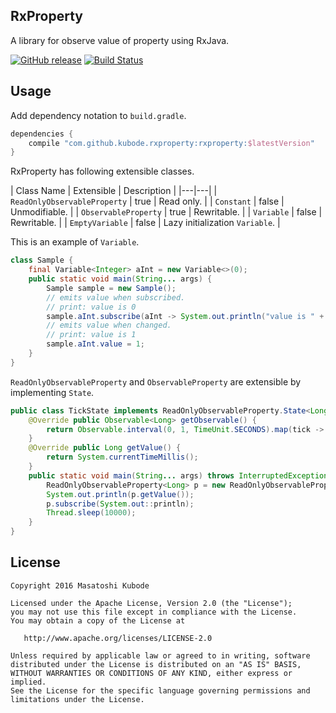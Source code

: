 RxProperty
---

A library for observe value of property using RxJava.

[![GitHub release](https://img.shields.io/github/release/kubode/RxProperty.svg?maxAge=2592000)]()
[![Build Status](https://travis-ci.org/kubode/RxProperty.svg?branch=master)](https://travis-ci.org/kubode/RxProperty)


Usage
---

Add dependency notation to `build.gradle`.

```gradle
dependencies {
    compile "com.github.kubode.rxproperty:rxproperty:$latestVersion"
}
```

RxProperty has following extensible classes.

| Class Name | Extensible | Description |
|---|---|
| `ReadOnlyObservableProperty` | true | Read only. |
| `Constant` | false | Unmodifiable. |
| `ObservableProperty` | true | Rewritable. |
| `Variable` | false | Rewritable. |
| `EmptyVariable` | false | Lazy initialization `Variable`. |

This is an example of `Variable`.

```java
class Sample {
    final Variable<Integer> aInt = new Variable<>(0);
    public static void main(String... args) {
        Sample sample = new Sample();
        // emits value when subscribed.
        // print: value is 0
        sample.aInt.subscribe(aInt -> System.out.println("value is " + aInt));
        // emits value when changed.
        // print: value is 1
        sample.aInt.value = 1;
    }
}
```

`ReadOnlyObservableProperty` and `ObservableProperty` are extensible by implementing `State`.

```java
public class TickState implements ReadOnlyObservableProperty.State<Long> {
    @Override public Observable<Long> getObservable() {
        return Observable.interval(0, 1, TimeUnit.SECONDS).map(tick -> getValue());
    }
    @Override public Long getValue() {
        return System.currentTimeMillis();
    }
    public static void main(String... args) throws InterruptedException {
        ReadOnlyObservableProperty<Long> p = new ReadOnlyObservableProperty<>(new TickState());
        System.out.println(p.getValue());
        p.subscribe(System.out::println);
        Thread.sleep(10000);
    }
}
```


License
---

```
Copyright 2016 Masatoshi Kubode

Licensed under the Apache License, Version 2.0 (the "License");
you may not use this file except in compliance with the License.
You may obtain a copy of the License at

   http://www.apache.org/licenses/LICENSE-2.0

Unless required by applicable law or agreed to in writing, software
distributed under the License is distributed on an "AS IS" BASIS,
WITHOUT WARRANTIES OR CONDITIONS OF ANY KIND, either express or implied.
See the License for the specific language governing permissions and
limitations under the License.
```
